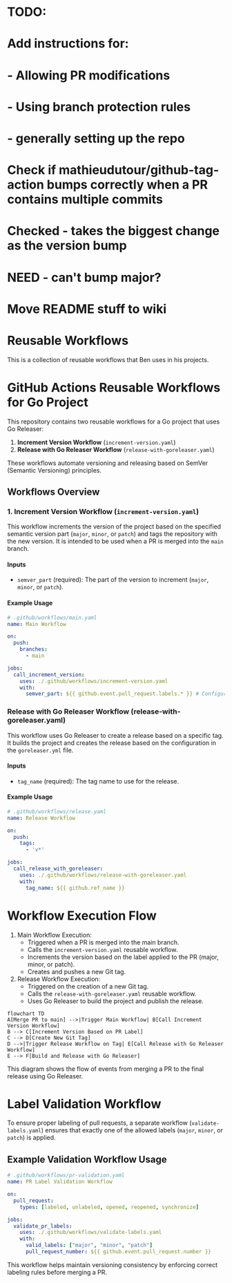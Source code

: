 # TODO:
# Add instructions for:
#  - Allowing PR modifications
#  - Using branch protection rules
#  - generally setting up the repo
#
# Check if mathieudutour/github-tag-action bumps correctly when a PR contains multiple commits
# Checked - takes the biggest change as the version bump
# NEED - can't bump major?
#
# Move README stuff to wiki

# Reusable Workflows

This is a collection of reusable workflows that Ben uses in his projects.

# GitHub Actions Reusable Workflows for Go Project

This repository contains two reusable workflows for a Go project that uses Go Releaser:

1. **Increment Version Workflow** (`increment-version.yaml`)
2. **Release with Go Releaser Workflow** (`release-with-goreleaser.yaml`)

These workflows automate versioning and releasing based on SemVer (Semantic Versioning) principles.

## Workflows Overview

### 1. Increment Version Workflow (`increment-version.yaml`)

This workflow increments the version of the project based on the specified semantic version part (`major`, `minor`, or `patch`) and tags the repository with the new version. It is intended to be used when a PR is merged into the `main` branch.

#### Inputs

- `semver_part` (required): The part of the version to increment (`major`, `minor`, or `patch`).

#### Example Usage

```yaml
# .github/workflows/main.yaml
name: Main Workflow

on:
  push:
    branches:
      - main

jobs:
  call_increment_version:
    uses: ./.github/workflows/increment-version.yaml
    with:
      semver_part: ${{ github.event.pull_request.labels.* }} # Configure to get the part from PR labels
```

### Release with Go Releaser Workflow (release-with-goreleaser.yaml)

This workflow uses Go Releaser to create a release based on a specific tag. It builds the project and creates the release based on the configuration in the `goreleaser.yml` file.

#### Inputs

- `tag_name` (required): The tag name to use for the release.

#### Example Usage

```yaml
# .github/workflows/release.yaml
name: Release Workflow

on:
  push:
    tags:
      - 'v*'

jobs:
  call_release_with_goreleaser:
    uses: ./.github/workflows/release-with-goreleaser.yaml
    with:
      tag_name: ${{ github.ref_name }}
```

# Workflow Execution Flow

1. Main Workflow Execution:
    - Triggered when a PR is merged into the main branch.
    - Calls the `increment-version.yaml` reusable workflow.
    - Increments the version based on the label applied to the PR (major, minor, or patch).
    - Creates and pushes a new Git tag.
2. Release Workflow Execution:
    - Triggered on the creation of a new Git tag.
    - Calls the `release-with-goreleaser.yaml` reusable workflow.
    - Uses Go Releaser to build the project and publish the release.

```mermaid
flowchart TD
A[Merge PR to main] -->|Trigger Main Workflow| B[Call Increment Version Workflow]
B --> C[Increment Version Based on PR Label]
C --> D[Create New Git Tag]
D -->|Trigger Release Workflow on Tag| E[Call Release with Go Releaser Workflow]
E --> F[Build and Release with Go Releaser]
```

This diagram shows the flow of events from merging a PR to the final release using Go Releaser.

# Label Validation Workflow

To ensure proper labeling of pull requests, a separate workflow (`validate-labels.yaml`) ensures that exactly one of the allowed labels (`major`, `minor`, or `patch`) is applied.

## Example Validation Workflow Usage

```yaml
# .github/workflows/pr-validation.yaml
name: PR Label Validation Workflow

on:
  pull_request:
    types: [labeled, unlabeled, opened, reopened, synchronize]

jobs:
  validate_pr_labels:
    uses: ./.github/workflows/validate-labels.yaml
    with:
      valid_labels: ["major", "minor", "patch"]
      pull_request_number: ${{ github.event.pull_request.number }}
```

This workflow helps maintain versioning consistency by enforcing correct labeling rules before merging a PR.
